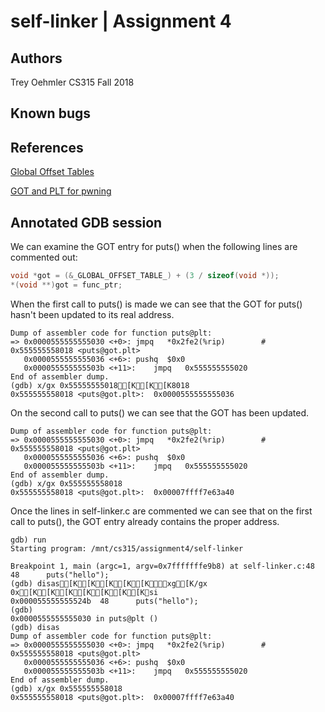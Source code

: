 # self-linker | Assignment 4

## Authors
Trey Oehmler 
CS315 Fall 2018

## Known bugs

## References

[Global Offset Tables](http://bottomupcs.sourceforge.net/csbu/x3824.htm)

[GOT and PLT for pwning](https://systemoverlord.com/2017/03/19/got-and-plt-for-pwning.html)

## Annotated GDB session

We can examine the GOT entry for puts() when the following lines are commented out:

```c 
void *got = (&_GLOBAL_OFFSET_TABLE_) + (3 / sizeof(void *));
*(void **)got = func_ptr;
```

When the first call to puts() is made we can see that the GOT for puts() hasn't been updated to its real address.

```
Dump of assembler code for function puts@plt:
=> 0x0000555555555030 <+0>:	jmpq   *0x2fe2(%rip)        # 0x555555558018 <puts@got.plt>
   0x0000555555555036 <+6>:	pushq  $0x0
   0x000055555555503b <+11>:	jmpq   0x555555555020
End of assembler dump.
(gdb) x/gx 0x55555555018[K[K[K8018
0x555555558018 <puts@got.plt>:	0x0000555555555036
```

On the second call to puts() we can see that the GOT has been updated.

```
Dump of assembler code for function puts@plt:
=> 0x0000555555555030 <+0>:	jmpq   *0x2fe2(%rip)        # 0x555555558018 <puts@got.plt>
   0x0000555555555036 <+6>:	pushq  $0x0
   0x000055555555503b <+11>:	jmpq   0x555555555020
End of assembler dump.
(gdb) x/gx 0x555555558018
0x555555558018 <puts@got.plt>:	0x00007ffff7e63a40
```

Once the lines in self-linker.c are commented we can see that on the first call to puts(), the GOT entry already contains the proper address.

```
gdb) run
Starting program: /mnt/cs315/assignment4/self-linker 

Breakpoint 1, main (argc=1, argv=0x7fffffffe9b8) at self-linker.c:48
48	    puts("hello");
(gdb) disas[K[K[K[K[Kxg[K/gx 0x[K[K[K[K[K[K[Ksi
0x000055555555524b	48	    puts("hello");
(gdb) 
0x0000555555555030 in puts@plt ()
(gdb) disas
Dump of assembler code for function puts@plt:
=> 0x0000555555555030 <+0>:	jmpq   *0x2fe2(%rip)        # 0x555555558018 <puts@got.plt>
   0x0000555555555036 <+6>:	pushq  $0x0
   0x000055555555503b <+11>:	jmpq   0x555555555020
End of assembler dump.
(gdb) x/gx 0x555555558018
0x555555558018 <puts@got.plt>:	0x00007ffff7e63a40
```



